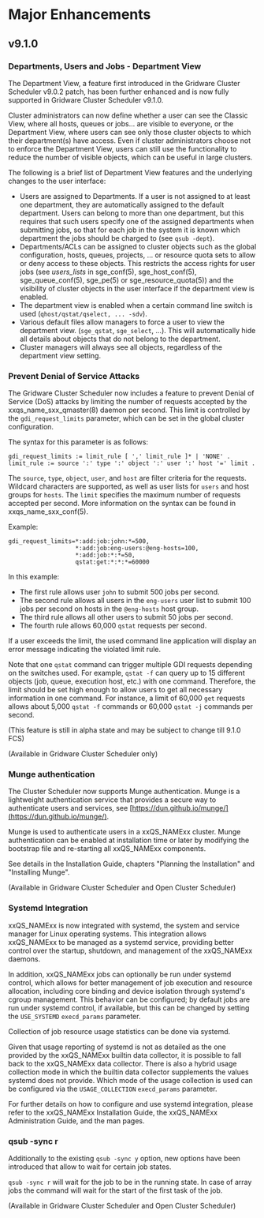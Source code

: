 # Major Enhancements

## v9.1.0

### Departments, Users and Jobs - Department View

The Department View, a feature first introduced in the Gridware Cluster Scheduler v9.0.2 patch, has been further enhanced and is now fully supported in Gridware Cluster Scheduler v9.1.0.

Cluster administrators can now define whether a user can see the Classic View, where all hosts, queues or jobs... are visible to everyone, or the Department View, where users can see only those cluster objects to which their department(s) have access.
Even if cluster administrators choose not to enforce the Department View, users can still use the functionality to reduce the number of visible objects, which can be useful in large clusters.

The following is a brief list of Department View features and the underlying changes to the user interface:

- Users are assigned to Departments. If a user is not assigned to at least one department, they are automatically assigned to the default department. Users can belong to more than one department, but this requires that such users specify one of the assigned departments when submitting jobs, so that for each job in the system it is known which department the jobs should be charged to (see `qsub -dept`).
- Departments/ACLs can be assigned to cluster objects such as the global configuration, hosts, queues, projects, ... or resource quota sets to allow or deny access to these objects. This restricts the access rights for user jobs (see *users_lists* in sge_conf(5), sge_host_conf(5), sge_queue_conf(5), sge_pe(5) or sge_resource_quota(5)) and the visibility of cluster objects in the user interface if the department view is enabled.
- The department view is enabled when a certain command line switch is used (`qhost/qstat/qselect, ... -sdv`).
- Various default files allow managers to force a user to view the department view. (`sge_qstat`, `sge_select`, ...). This will automatically hide all details about objects that do not belong to the department.
- Cluster managers will always see all objects, regardless of the department view setting.

### Prevent Denial of Service Attacks

The Gridware Cluster Scheduler now includes a feature to prevent Denial of Service (DoS) attacks by limiting the number of requests accepted by the xxqs_name_sxx_qmaster(8) daemon per second. This limit is controlled by the `gdi_request_limits` parameter, which can be set in the global cluster configuration.

The syntax for this parameter is as follows:

```
gdi_request_limits := limit_rule [ ',' limit_rule ]* | 'NONE' .
limit_rule := source ':' type ':' object ':' user ':' host '=' limit .
```

The `source`, `type`, `object`, `user`, and `host` are filter criteria for the requests. Wildcard characters are supported, as well as user lists for `users` and host groups for `hosts`. The `limit` specifies the maximum number of requests accepted per second. More information on the syntax can be found in xxqs_name_sxx_conf(5).

Example:

```
gdi_request_limits=*:add:job:john:*=500,
                   *:add:job:eng-users:@eng-hosts=100,
                   *:add:job:*:*=50,
                   qstat:get:*:*:*=60000
```

In this example:
- The first rule allows user `john` to submit 500 jobs per second.
- The second rule allows all users in the `eng-users` user list to submit 100 jobs per second on hosts in the `@eng-hosts` host group.
- The third rule allows all other users to submit 50 jobs per second.
- The fourth rule allows 60,000 `qstat` requests per second.

If a user exceeds the limit, the used command line application will display an error message indicating the violated limit rule.

Note that one `qstat` command can trigger multiple GDI requests depending on the switches used. For example, `qstat -f` can query up to 15 different objects (job, queue, execution host, etc.) with one command. Therefore, the limit should be set high enough to allow users to get all necessary information in one command. For instance, a limit of 60,000 `get` requests allows about 5,000 `qstat -f` commands or 60,000 `qstat -j` commands per second.

(This feature is still in alpha state and may be subject to change till 9.1.0 FCS)

(Available in Gridware Cluster Scheduler only)

### Munge authentication

The Cluster Scheduler now supports Munge authentication. Munge is a lightweight authentication service that provides a secure way to authenticate users and services, see [https://dun.github.io/munge/](https://dun.github.io/munge/).

Munge is used to authenticate users in a xxQS_NAMExx cluster.  Munge authentication can be enabled at installation time or later by modifying the bootstrap file and re-starting all xxQS_NAMExx components.

See details in the Installation Guide, chapters "Planning the Installation" and "Installing Munge".

(Available in Gridware Cluster Scheduler and Open Cluster Scheduler)

### Systemd Integration

xxQS_NAMExx is now integrated with systemd, the system and service manager for Linux operating systems. This integration allows xxQS_NAMExx to be managed as a systemd service, providing better control over the startup, shutdown, and management of the xxQS_NAMExx daemons.

In addition, xxQS_NAMExx jobs can optionally be run under systemd control, which allows for better management of job execution and resource allocation, including core binding and device isolation through systemd's cgroup management. This behavior can be configured; by default jobs are run under systemd control, if available, but this can be changed by setting the `USE_SYSTEMD` `execd_params` parameter.

Collection of job resource usage statistics can be done via systemd.

Given that usage reporting of systemd is not as detailed as the one provided by the xxQS_NAMExx builtin data collector, it is possible to fall back to the xxQS_NAMExx data collector. There is also a hybrid usage collection mode in which the builtin data collector supplements the values systemd does not provide. Which mode of the usage collection is used can be configured via the `USAGE_COLLECTION` `execd_params` parameter.

For further details on how to configure and use systemd integration, please refer to the xxQS_NAMExx Installation Guide, the xxQS_NAMExx Administration Guide, and the man pages.

### qsub -sync r

Additionally to the existing `qsub -sync y` option, new options have been introduced that allow to wait for certain job states.

`qsub -sync r` will wait for the job to be in the running state. In case of array jobs the command will wait for the start of the first task of the job.

(Available in Gridware Cluster Scheduler and Open Cluster Scheduler)

[//]: # (Eeach file has to end with two empty lines)

